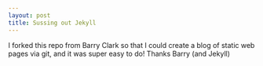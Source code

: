 ```yaml
---
layout: post
title: Sussing out Jekyll 
---
```

I forked this repo from Barry Clark so that I could create a blog of static web pages via git, and it was super easy to do! Thanks Barry (and Jekyll) 
